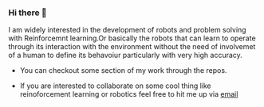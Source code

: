 ### Hi there 👋

<!--
**RUFFY-369/RUFFY-369** is a ✨ _special_ ✨ repository because its `README.md` (this file) appears on your GitHub profile.

Here are some ideas to get you started:

- 🔭 I’m currently working on ...
- 🌱 I’m currently learning ...
- 👯 I’m looking to collaborate on ...
- 🤔 I’m looking for help with ...
- 💬 Ask me about ...
- 📫 How to reach me: ...
- 😄 Pronouns: ...
- ⚡ Fun fact: ...
-->I am widely interested in the development of robots and problem solving with Reinforcemnt learning.Or basically the robots that can learn to operate through its interaction with the environment without the need of involvemet of a human to define its behavoiur particularly with very high accuracy.

* You can checkout some section of my work through the repos.

* If you are interested to collaborate on some cool thing like reinoforcement learning or robotics feel free to hit me up via [email ](prakarshkaushik369@gmail.com)
